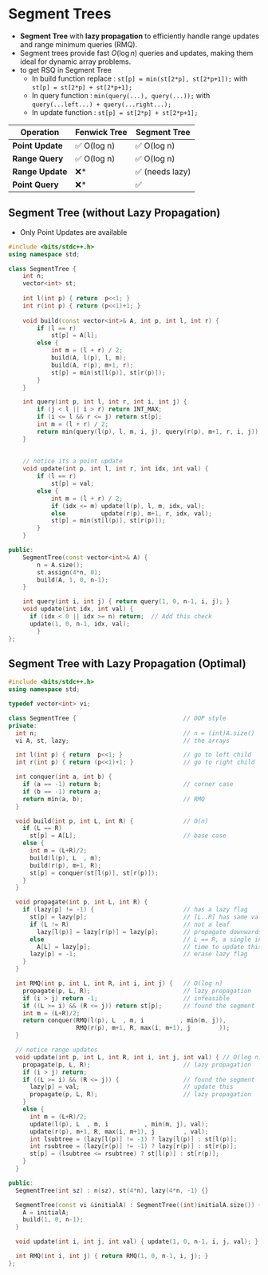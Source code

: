 # Segment Trees

* **Segment Tree** with **lazy propagation** to efficiently handle range updates and range minimum queries (RMQ).
* Segment trees provide fast $O(\log n)$ queries and updates, making them ideal for dynamic array problems.
* to get RSQ in Segment Tree
  * In build function replace : `st[p] = min(st[2*p], st[2*p+1]);` with `st[p] = st[2*p] + st[2*p+1];`
  * In query function : `min(query(...), query(...));`  with `query(...left...) + query(...right...);`
  * In update function : `st[p] = st[2*p] + st[2*p+1];`


| **Operation**    | **Fenwick Tree** | **Segment Tree** |
| ---------------- | ---------------- | ---------------- |
| **Point Update** | ✅ O(log n)       | ✅ O(log n)       |
| **Range Query**  | ✅ O(log n)       | ✅ O(log n)       |
| **Range Update** | ❌*               | ✅ (needs lazy)   |
| **Point Query**  | ❌*               | ✅                |

## Segment Tree (without Lazy Propagation)

* Only Point Updates are available

````c++
#include <bits/stdc++.h>
using namespace std;

class SegmentTree {
    int n;
    vector<int> st;
  
    int l(int p) { return  p<<1; }
    int r(int p) { return (p<<1)+1; }
  
    void build(const vector<int>& A, int p, int l, int r) {
        if (l == r)
            st[p] = A[l];
        else {
            int m = (l + r) / 2;
            build(A, l(p), l, m);
            build(A, r(p), m+1, r);
            st[p] = min(st[l(p)], st[r(p)]);
        }
    }

    int query(int p, int l, int r, int i, int j) {
        if (j < l || i > r) return INT_MAX;
        if (i <= l && r <= j) return st[p];
        int m = (l + r) / 2;
        return min(query(l(p), l, m, i, j), query(r(p), m+1, r, i, j));
    }
		
  
  	// notice its a point update
    void update(int p, int l, int r, int idx, int val) {
        if (l == r)
            st[p] = val;
        else {
            int m = (l + r) / 2;
            if (idx <= m) update(l(p), l, m, idx, val);
            else          update(r(p), m+1, r, idx, val);
            st[p] = min(st[l(p)], st[r(p)]);
        }
    }

public:
    SegmentTree(const vector<int>& A) {
        n = A.size();
        st.assign(4*n, 0);
        build(A, 1, 0, n-1);
    }

    int query(int i, int j) { return query(1, 0, n-1, i, j); }
    void update(int idx, int val) { 
      if (idx < 0 || idx >= n) return;  // Add this check
      update(1, 0, n-1, idx, val); 
		}
};
````



## Segment Tree with Lazy Propagation (Optimal)

```c++
#include <bits/stdc++.h>
using namespace std;

typedef vector<int> vi;

class SegmentTree {                              // OOP style
private:
  int n;                                         // n = (int)A.size()
  vi A, st, lazy;                                // the arrays

  int l(int p) { return  p<<1; }                 // go to left child
  int r(int p) { return (p<<1)+1; }              // go to right child

  int conquer(int a, int b) {
    if (a == -1) return b;                       // corner case
    if (b == -1) return a;
    return min(a, b);                            // RMQ
  }

  void build(int p, int L, int R) {              // O(n)
    if (L == R)
      st[p] = A[L];                              // base case
    else {
      int m = (L+R)/2;
      build(l(p), L  , m);
      build(r(p), m+1, R);
      st[p] = conquer(st[l(p)], st[r(p)]);
    }
  }

  void propagate(int p, int L, int R) {
    if (lazy[p] != -1) {                         // has a lazy flag
      st[p] = lazy[p];                           // [L..R] has same value
      if (L != R)                                // not a leaf
        lazy[l(p)] = lazy[r(p)] = lazy[p];       // propagate downwards
      else                                       // L == R, a single index
        A[L] = lazy[p];                          // time to update this
      lazy[p] = -1;                              // erase lazy flag
    }
  }

  int RMQ(int p, int L, int R, int i, int j) {   // O(log n)
    propagate(p, L, R);                          // lazy propagation
    if (i > j) return -1;                        // infeasible
    if ((L >= i) && (R <= j)) return st[p];      // found the segment
    int m = (L+R)/2;
    return conquer(RMQ(l(p), L  , m, i          , min(m, j)),
                   RMQ(r(p), m+1, R, max(i, m+1), j        ));
  }

  // notice range updates
  void update(int p, int L, int R, int i, int j, int val) { // O(log n)
    propagate(p, L, R);                          // lazy propagation
    if (i > j) return;
    if ((L >= i) && (R <= j)) {                  // found the segment
      lazy[p] = val;                             // update this
      propagate(p, L, R);                        // lazy propagation
    }
    else {
      int m = (L+R)/2;
      update(l(p), L  , m, i          , min(m, j), val);
      update(r(p), m+1, R, max(i, m+1), j        , val);
      int lsubtree = (lazy[l(p)] != -1) ? lazy[l(p)] : st[l(p)];
      int rsubtree = (lazy[r(p)] != -1) ? lazy[r(p)] : st[r(p)];
      st[p] = (lsubtree <= rsubtree) ? st[l(p)] : st[r(p)];
    }
  }

public:
  SegmentTree(int sz) : n(sz), st(4*n), lazy(4*n, -1) {}

  SegmentTree(const vi &initialA) : SegmentTree((int)initialA.size()) {
    A = initialA;
    build(1, 0, n-1);
  }

  void update(int i, int j, int val) { update(1, 0, n-1, i, j, val); }

  int RMQ(int i, int j) { return RMQ(1, 0, n-1, i, j); }
};
```

